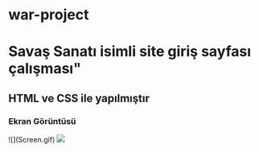 # war-project
<h1>Savaş Sanatı isimli site giriş sayfası çalışması"</h1>
<h2>HTML ve CSS ile yapılmıştır</h2>
<h3>Ekran Görüntüsü</h3>
![](Screen.gif)
<img src="Screen.gif"/>
